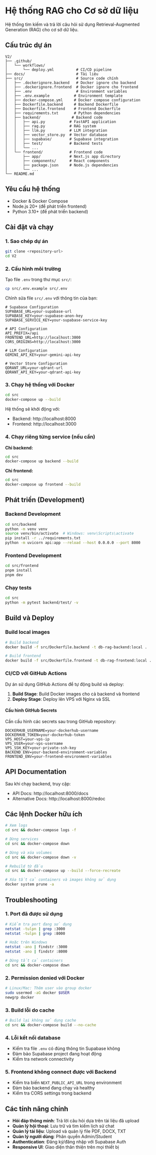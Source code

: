# Hệ thống RAG cho Cơ sở dữ liệu

Hệ thống tìm kiếm và trả lời câu hỏi sử dụng Retrieval-Augmented Generation (RAG) cho cơ sở dữ liệu.

## Cấu trúc dự án

```
V2/
├── .github/
│   └── workflows/
│       └── deploy.yml          # CI/CD pipeline
├── docs/                       # Tài liệu
├── src/                        # Source code chính
│   ├── .dockerignore.backend   # Docker ignore cho backend
│   ├── .dockerignore.frontend  # Docker ignore cho frontend
│   ├── .env                    # Environment variables
│   ├── .env.example           # Environment template
│   ├── docker-compose.yml     # Docker compose configuration
│   ├── Dockerfile.backend     # Backend Dockerfile
│   ├── Dockerfile.frontend    # Frontend Dockerfile
│   ├── requirements.txt       # Python dependencies
│   ├── backend/              # Backend code
│   │   ├── api.py           # FastAPI application
│   │   ├── rag.py           # RAG system
│   │   ├── llm.py           # LLM integration
│   │   ├── vector_store.py  # Vector database
│   │   ├── supabase/        # Supabase integration
│   │   ├── test/            # Backend tests
│   │   └── ...
│   └── frontend/            # Frontend code
│       ├── app/             # Next.js app directory
│       ├── components/      # React components
│       ├── package.json     # Node.js dependencies
│       └── ...
└── README.md
```

## Yêu cầu hệ thống

- Docker & Docker Compose
- Node.js 20+ (để phát triển frontend)
- Python 3.10+ (để phát triển backend)

## Cài đặt và chạy

### 1. Sao chép dự án

```bash
git clone <repository-url>
cd V2
```

### 2. Cấu hình môi trường

Tạo file `.env` trong thư mục `src/`:

```bash
cp src/.env.example src/.env
```

Chỉnh sửa file `src/.env` với thông tin của bạn:

```env
# Supabase Configuration
SUPABASE_URL=your-supabase-url
SUPABASE_KEY=your-supabase-anon-key
SUPABASE_SERVICE_KEY=your-supabase-service-key

# API Configuration
API_PREFIX=/api
FRONTEND_URL=http://localhost:3000
CORS_ORIGINS=http://localhost:3000

# LLM Configuration
GEMINI_API_KEY=your-gemini-api-key

# Vector Store Configuration
QDRANT_URL=your-qdrant-url
QDRANT_API_KEY=your-qdrant-api-key
```

### 3. Chạy hệ thống với Docker

```bash
cd src
docker-compose up --build
```

Hệ thống sẽ khởi động với:
- Backend: http://localhost:8000
- Frontend: http://localhost:3000

### 4. Chạy riêng từng service (nếu cần)

**Chỉ backend:**
```bash
cd src
docker-compose up backend --build
```

**Chỉ frontend:**
```bash
cd src
docker-compose up frontend --build
```

## Phát triển (Development)

### Backend Development

```bash
cd src/backend
python -m venv venv
source venv/bin/activate  # Windows: venv\Scripts\activate
pip install -r ../requirements.txt
python -m uvicorn api:app --reload --host 0.0.0.0 --port 8000
```

### Frontend Development

```bash
cd src/frontend
pnpm install
pnpm dev
```

### Chạy tests

```bash
cd src
python -m pytest backend/test/ -v
```

## Build và Deploy

### Build local images

```bash
# Build backend
docker build -f src/Dockerfile.backend -t db-rag-backend:local .

# Build frontend
docker build -f src/Dockerfile.frontend -t db-rag-frontend:local .
```

### CI/CD với GitHub Actions

Dự án sử dụng GitHub Actions để tự động build và deploy:

1. **Build Stage**: Build Docker images cho cả backend và frontend
2. **Deploy Stage**: Deploy lên VPS với Nginx và SSL

#### Cấu hình GitHub Secrets

Cần cấu hình các secrets sau trong GitHub repository:

```
DOCKERHUB_USERNAME=your-dockerhub-username
DOCKERHUB_TOKEN=your-dockerhub-token
VPS_HOST=your-vps-ip
VPS_USER=your-vps-username
VPS_SSH_KEY=your-private-ssh-key
BACKEND_ENV=your-backend-environment-variables
FRONTEND_ENV=your-frontend-environment-variables
```

## API Documentation

Sau khi chạy backend, truy cập:
- API Docs: http://localhost:8000/docs
- Alternative Docs: http://localhost:8000/redoc

## Các lệnh Docker hữu ích

```bash
# Xem logs
cd src && docker-compose logs -f

# Dừng services
cd src && docker-compose down

# Dừng và xóa volumes
cd src && docker-compose down -v

# Rebuild từ đầu
cd src && docker-compose up --build --force-recreate

# Xóa tất cả containers và images không sử dụng
docker system prune -a
```

## Troubleshooting

### 1. Port đã được sử dụng
```bash
# Kiểm tra port đang sử dụng
netstat -tulpn | grep :3000
netstat -tulpn | grep :8000

# Hoặc trên Windows
netstat -ano | findstr :3000
netstat -ano | findstr :8000

# Dừng tất cả containers
cd src && docker-compose down
```

### 2. Permission denied với Docker
```bash
# Linux/Mac: Thêm user vào group docker
sudo usermod -aG docker $USER
newgrp docker
```

### 3. Build lỗi do cache
```bash
# Build lại không sử dụng cache
cd src && docker-compose build --no-cache
```

### 4. Lỗi kết nối database
- Kiểm tra file `.env` có đúng thông tin Supabase không
- Đảm bảo Supabase project đang hoạt động
- Kiểm tra network connectivity

### 5. Frontend không connect được với Backend
- Kiểm tra biến `NEXT_PUBLIC_API_URL` trong environment
- Đảm bảo backend đang chạy và healthy
- Kiểm tra CORS settings trong backend

## Các tính năng chính

- **Hỏi đáp thông minh**: Trả lời câu hỏi dựa trên tài liệu đã upload
- **Quản lý hội thoại**: Lưu trữ và tìm kiếm lịch sử chat
- **Quản lý tài liệu**: Upload và quản lý file PDF, DOCX, TXT
- **Quản lý người dùng**: Phân quyền Admin/Student
- **Authentication**: Đăng ký/đăng nhập với Supabase Auth
- **Responsive UI**: Giao diện thân thiện trên mọi thiết bị


